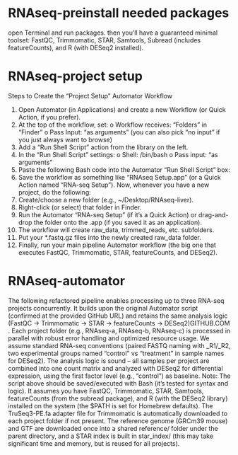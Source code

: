 # RNAseq-preinstall needed packages
open Terminal and run packages. then you’ll have a guaranteed minimal toolset: FastQC, Trimmomatic, STAR, Samtools, Subread (includes featureCounts), and R (with DESeq2 installed).

# RNAseq-project setup
Steps to Create the “Project Setup” Automator Workflow
1.	Open Automator (in Applications) and create a new Workflow (or Quick Action, if you prefer).
2.	At the top of the workflow, set:
o	Workflow receives: “Folders” in “Finder”
o	Pass Input: “as arguments” (you can also pick “no input” if you just always want to browse)
3.	Add a “Run Shell Script” action from the library on the left.
4.	In the “Run Shell Script” settings:
o	Shell: /bin/bash
o	Pass input: “as arguments”
5.	Paste the following Bash code into the Automator “Run Shell Script” box:
6.	Save the workflow as something like “RNAseq Setup.app” (or a Quick Action named “RNA-seq Setup”).
Now, whenever you have a new project, do the following:
1.	Create/choose a new folder (e.g., ~/Desktop/RNAseq-liver).
2.	Right-click (or select) that folder in Finder.
3.	Run the Automator “RNA-seq Setup” (if it’s a Quick Action) or drag-and-drop the folder onto the .app (if you saved it as an application).
4.	The workflow will create raw_data, trimmed_reads, etc. subfolders.
5.	Put your *.fastq.gz files into the newly created raw_data folder.
6.	Finally, run your main pipeline Automator workflow (the big one that executes FastQC, Trimmomatic, STAR, featureCounts, and DESeq2).
# RNAseq-automator 
The following refactored pipeline enables processing up to three RNA-seq projects concurrently. It builds upon the original Automator script (confirmed at the provided GitHub URL) and retains the same analysis logic (FastQC → Trimmomatic → STAR → featureCounts → DESeq2)​
GITHUB.COM
. Each project folder (e.g., RNAseq-a, RNAseq-b, RNAseq-c) is processed in parallel with robust error handling and optimized resource usage. We assume standard RNA-seq conventions (paired FASTQ naming with _R1/_R2, two experimental groups named “control” vs “treatment” in sample names for DESeq2). The analysis logic is sound – all samples per project are combined into one count matrix and analyzed with DESeq2 for differential expression, using the first factor level (e.g., “control”) as baseline.
Note: The script above should be saved/executed with Bash (it’s tested for syntax and logic). It assumes you have FastQC, Trimmomatic, STAR, Samtools, featureCounts (from the subread package), and R (with the DESeq2 library) installed on the system (the $PATH is set for Homebrew defaults). The TruSeq3-PE.fa adapter file for Trimmomatic is automatically downloaded to each project folder if not present. The reference genome (GRCm39 mouse) and GTF are downloaded once into a shared reference/ folder under the parent directory, and a STAR index is built in star_index/ (this may take significant time and memory, but is reused for all projects).
